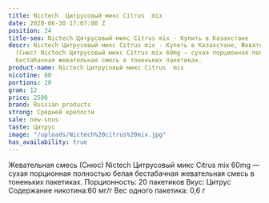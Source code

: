 ```yaml
---
title: Nictech  Цитрусовый микс Citrus  mix
date: 2020-06-30 17:07:00 Z
position: 24
title-seo: Nictech Цитрусовый микс Citrus mix - Купить в Казахстане
descr: Nictech Цитрусовый микс Citrus mix - Купить в Казахстане, Жевательная смесь
  (Снюс) Nictech Цитрусовый микс Citrus mix 60mg — сухая порционная полностью белая
  бестабачная жевательная смесь в тоненьких пакетиках.
product-name: Nictech Цитрусовый микс Citrus  mix
nicotine: 60
portions: 20
gram: 12
price: 2500
brand: Russian products
strong: Средней крепости
sale: new-snus
taste: Цитрус
image: "/uploads/Nictech%20citrus%20mix.jpg"
has_availability: true
---
```


Жевательная смесь (Снюс) Nictech Цитрусовый микс Citrus mix 60mg — сухая порционная полностью белая бестабачная жевательная смесь в тоненьких пакетиках.
Порционность: 20 пакетиков
Вкус: Цитрус
Содержание никотина:60 мг/г
Вес одного пакетика: 0,6 г